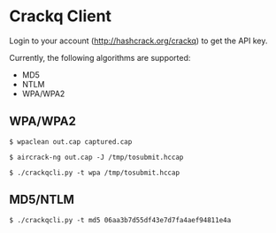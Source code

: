 Crackq Client
=============

Login to your account (http://hashcrack.org/crackq) to get the API key.

Currently, the following algorithms are supported:

* MD5
* NTLM
* WPA/WPA2

WPA/WPA2
--------

`$ wpaclean out.cap captured.cap`

`$ aircrack-ng out.cap -J /tmp/tosubmit.hccap`

`$ ./crackqcli.py -t wpa /tmp/tosubmit.hccap`

MD5/NTLM
--------

`$ ./crackqcli.py -t md5 06aa3b7d55df43e7d7fa4aef94811e4a`
